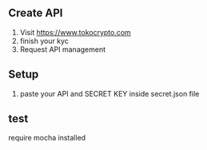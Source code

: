## Create API 
1. Visit https://www.tokocrypto.com
2. finish your kyc
3. Request API management

## Setup
1. paste your API and SECRET KEY inside secret.json file

## test
require mocha installed